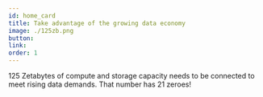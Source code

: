 ```yaml
---
id: home_card
title: Take advantage of the growing data economy
image: ./125zb.png
button: 
link: 
order: 1
---
```


125 Zetabytes of compute and storage capacity needs to be connected to meet rising data demands. That number has 21 zeroes!
